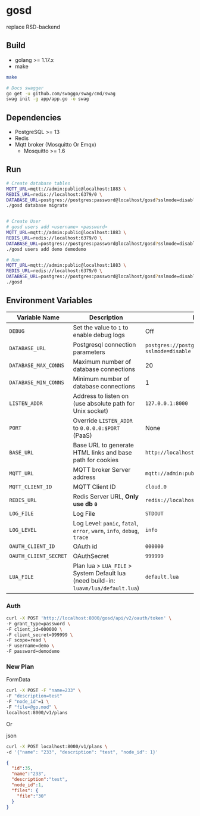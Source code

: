 # gosd

replace RSD-backend

## Build

* golang >= 1.17.x
* make

```sh
make

# Docs swagger
go get -u github.com/swaggo/swag/cmd/swag
swag init -g app/app.go -o swag
```

## Dependencies

* PostgreSQL >= 13
* Redis
* Mqtt broker (Mosquitto Or Emqx)
  * Mosquitto >= 1.6

## Run

```sh
# Create database tables
MQTT_URL=mqtt://admin:public@localhost:1883 \
REDIS_URL=redis://localhost:6379/0 \
DATABASE_URL=postgres://postgres:password@localhost/gosd?sslmode=disable \
./gosd database migrate


# Create User
# gosd users add <username> <password>
MQTT_URL=mqtt://admin:public@localhost:1883 \
REDIS_URL=redis://localhost:6379/0 \
DATABASE_URL=postgres://postgres:password@localhost/gosd?sslmode=disable \
./gosd users add demo demodemo

# Run
MQTT_URL=mqtt://admin:public@localhost:1883 \
REDIS_URL=redis://localhost:6379/0 \
DATABASE_URL=postgres://postgres:password@localhost/gosd?sslmode=disable \
./gosd
```

## Environment Variables

Variable Name        | Description                                               | Default Value
-------------------- | --------------------------------------------------------- | -------------------------------------------------------------
`DEBUG`              | Set the value to `1` to enable debug logs                 | Off
`DATABASE_URL`       | Postgresql connection parameters                          | `postgres://postgres:password@localhost/gosd?sslmode=disable`
`DATABASE_MAX_CONNS` | Maximum number of database connections                    | 20
`DATABASE_MIN_CONNS` | Minimum number of database connections                    | 1
`LISTEN_ADDR`        | Address to listen on (use absolute path for Unix socket)  | `127.0.0.1:8000`
`PORT`               | Override `LISTEN_ADDR` to `0.0.0.0:$PORT` (PaaS)          | None
`BASE_URL`           | Base URL to generate HTML links and base path for cookies | `http://localhost/`
`MQTT_URL`           | MQTT broker Server address                                | `mqtt://admin:public@localhost:1883`
`MQTT_CLIENT_ID`     | MQTT Client ID                                            | `cloud.0`
`REDIS_URL`          | Redis Server URL, **Only use db `0`**                     | `redis://localhost:6379/0`
`LOG_FILE`           | Log File                                                  | `STDOUT`
`LOG_LEVEL`          | Log Level: `panic`, `fatal`, `error`, `warn`, `info`, `debug`, `trace` | `info`
`OAUTH_CLIENT_ID`    | OAuth id | `000000`
`OAUTH_CLIENT_SECRET` | OAuthSecret | `999999`
`LUA_FILE` | Plan lua > `LUA_FILE` > System Default lua (need build-in: `luavm/lua/default.lua`) | `default.lua`


### Auth

```sh
curl -X POST 'http://localhost:8000/gosd/api/v2/oauth/token' \
-F grant_type=password \
-F client_id=000000 \
-F client_secret=999999 \
-F scope=read \
-F username=demo \
-F password=demodemo
```


### New Plan

FormData

```sh
curl -X POST -F "name=233" \
-F "description=test"
-F "node_id"=1 \
-F "file=@go.mod" \
localhost:8000/v1/plans
```

Or

json

```sh
curl -X POST localhost:8000/v1/plans \
-d '{"name": "233", "description": "test", "node_id": 1}'
```

```json
{
  "id":35,
  "name":"233",
  "description":"test",
  "node_id":1,
  "files": {
    "file":"30"
  }
}
```

